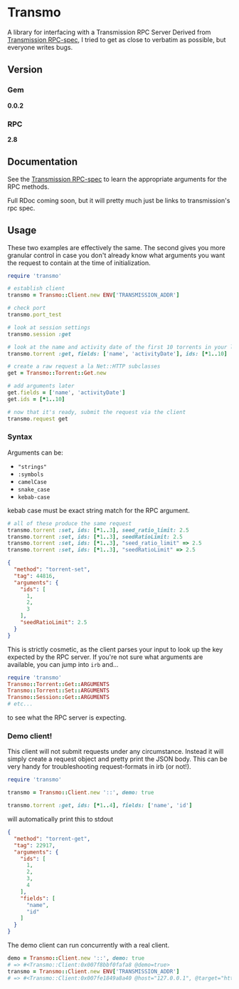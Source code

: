 # Transmo
A library for interfacing with a Transmission RPC Server
Derived from [Transmission RPC-spec](https://trac.transmissionbt.com/browser/trunk/extras/rpc-spec.txt), I tried to get as close to verbatim as possible, but everyone writes bugs.

## Version

### Gem
<strong>0.0.2</strong>

### RPC
<strong>2.8</strong>

## Documentation
See the [Transmission RPC-spec](https://trac.transmissionbt.com/browser/trunk/extras/rpc-spec.txt) to learn the appropriate arguments for the RPC methods.

Full RDoc coming soon, but it will pretty much just be links to transmission's rpc spec.

## Usage
These two examples are effectively the same. The second gives you more granular control in case you don't already know what arguments you want the request to contain at the time of initialization.

```ruby
require 'transmo'

# establish client
transmo = Transmo::Client.new ENV['TRANSMISSION_ADDR']

# check port
transmo.port_test

# look at session settings
transmo.session :get

# look at the name and activity date of the first 10 torrents in your list
transmo.torrent :get, fields: ['name', 'activityDate'], ids: [*1..10]
```

```ruby
# create a raw request a la Net::HTTP subclasses
get = Transmo::Torrent::Get.new

# add arguments later
get.fields = ['name', 'activityDate']
get.ids = [*1..10]

# now that it's ready, submit the request via the client
transmo.request get
```

### Syntax
Arguments can be:
- `"strings"`
- `:symbols`
- `camelCase`
- `snake_case`
- `kebab-case`

kebab case must be exact string match for the RPC argument.

``` ruby
# all of these produce the same request
transmo.torrent :set, ids: [*1..3], seed_ratio_limit: 2.5
transmo.torrent :set, ids: [*1..3], seedRatioLimit: 2.5
transmo.torrent :set, ids: [*1..3], "seed_ratio_limit" => 2.5
transmo.torrent :set, ids: [*1..3], "seedRatioLimit" => 2.5
```

```json
{
  "method": "torrent-set",
  "tag": 44816,
  "arguments": {
    "ids": [
      1,
      2,
      3
    ],
    "seedRatioLimit": 2.5
  }
}
```

This is strictly cosmetic, as the client parses your input to look up the key expected by the RPC server.
If you're not sure what arguments are available, you can jump into `irb` and...

```ruby
require 'transmo'
Transmo::Torrent::Get::ARGUMENTS
Transmo::Torrent::Set::ARGUMENTS
Transmo::Session::Get::ARGUMENTS
# etc...
```
to see what the RPC server is expecting.

### Demo client!
This client will not submit requests under any circumstance. Instead it will simply create a request object and pretty print the JSON body. This can be very handy for troubleshooting request-formats in irb (or not!).

```ruby
require 'transmo'

transmo = Transmo::Client.new '::', demo: true

transmo.torrent :get, ids: [*1..4], fields: ['name', 'id']
```

will automatically print this to stdout

```json
{
  "method": "torrent-get",
  "tag": 22917,
  "arguments": {
    "ids": [
      1,
      2,
      3,
      4
    ],
    "fields": [
      "name",
      "id"
    ]
  }
}
```

The demo client can run concurrently with a real client.

```ruby
demo = Transmo::Client.new '::', demo: true
# => #<Transmo::Client:0x007f8bbf0fafa8 @demo=true>
transmo = Transmo::Client.new ENV['TRANSMISSION_ADDR']
# => #<Transmo::Client:0x007fe1849a8a40 @host="127.0.0.1", @target="http://127.0.0.1", @try_refresh_max=3, @http=#<Net::HTTP 127.0.0.1:9091 open=false>, @sid="7TefPQ9O8eZ6uyKHy2qC7yH8bYMMPKnH8CB94DmaduTkJ0jY">
```
